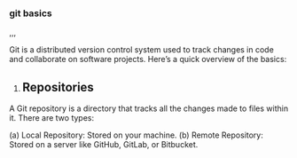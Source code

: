 ### git basics
,,, 

Git is a distributed version control system used to track changes in code and collaborate on software projects. Here’s a quick overview of the basics:

1. ## Repositories

A Git repository is a directory that tracks all the changes made to files within it. There are two types:

(a) Local Repository: Stored on your machine.
(b) Remote Repository: Stored on a server like GitHub, GitLab, or Bitbucket.